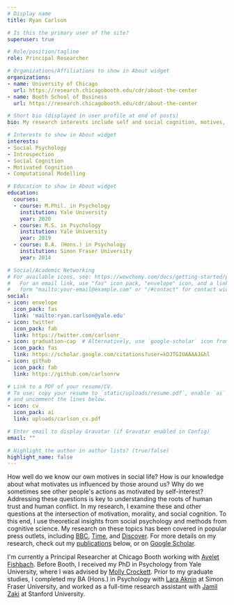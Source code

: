 ```yaml
---
# Display name
title: Ryan Carlson

# Is this the primary user of the site?
superuser: true

# Role/position/tagline
role: Principal Researcher

# Organizations/Affiliations to show in About widget
organizations:
- name: University of Chicago
  url: https://research.chicagobooth.edu/cdr/about-the-center
- name: Booth School of Business
  url: https://research.chicagobooth.edu/cdr/about-the-center

# Short bio (displayed in user profile at end of posts)
bio: My research interests include self and social cognition, motives, and morality.

# Interests to show in About widget
interests:
- Social Psychology
- Introspection
- Social Cognition
- Motivated Cognition
- Computational Modelling

# Education to show in About widget
education:
  courses:
  - course: M.Phil. in Psychology
    institution: Yale University
    year: 2020
  - course: M.S. in Psychology
    institution: Yale University
    year: 2019
  - course: B.A. (Hons.) in Psychology
    institution: Simon Fraser University
    year: 2014

# Social/Academic Networking
# For available icons, see: https://wowchemy.com/docs/getting-started/page-builder/#icons
#   For an email link, use "fas" icon pack, "envelope" icon, and a link in the
#   form "mailto:your-email@example.com" or "/#contact" for contact widget.
social:
- icon: envelope
  icon_pack: fas
  link: 'mailto:ryan.carlson@yale.edu'
- icon: twitter
  icon_pack: fab
  link: https://twitter.com/carlsonr_
- icon: graduation-cap  # Alternatively, use `google-scholar` icon from `ai` icon pack
  icon_pack: fas
  link: https://scholar.google.com/citations?user=kDJTGIUAAAAJ&hl
- icon: github
  icon_pack: fab
  link: https://github.com/carlsonrw

# Link to a PDF of your resume/CV.
# To use: copy your resume to `static/uploads/resume.pdf`, enable `ai` icons in `params.toml`, 
# and uncomment the lines below.
- icon: cv
  icon_pack: ai
  link: uploads/carlson_cv.pdf

# Enter email to display Gravatar (if Gravatar enabled in Config)
email: ""

# Highlight the author in author lists? (true/false)
highlight_name: false
---
```


How well do we know our own motives in social life? How is our knowledge about what motivates us influenced by those around us? Why do we sometimes see other people's actions as motivated by self-interest? Addressing these questions is key to understanding the roots of human trust and human conflict. In my research, I examine these and other questions at the intersection of motivation, morality, and social cognition. To this end, I use theoretical insights from social psychology and methods from cognitive science. My research on these topics has been covered in popular press outlets, including [BBC](https://www.bbc.com/worklife/article/20211122-why-overly-kind-and-moral-people-can-rub-you-up-the-wrong-way), [Time](https://time.com/5859459/in-defense-of-virtue-signaling-2/), and [Discover](https://www.discovermagazine.com/mind/how-will-we-remember-the-coronavirus-pandemic). For more details on my research, check out my [publications](#featured) below, or on [Google Scholar](https://scholar.google.com/citations?user=kDJTGIUAAAAJ&hl=en&oi=ao).

I'm currently a Principal Researcher at Chicago Booth working with [Ayelet Fishbach](https://www.chicagobooth.edu/faculty/directory/f/ayelet-fishbach). Before Booth, I received my PhD in Psychology from Yale University, where I was advised by [Molly Crockett](http://www.crockettlab.org/people). Prior to my graduate studies, I completed my BA (Hons.) in Psychology with [Lara Aknin](https://www.sfu.ca/psychology/research/hhl.html) at Simon Fraser University, and worked as a full-time research assistant with [Jamil Zaki](https://www.ssnl.stanford.edu/) at Stanford University.
